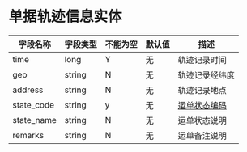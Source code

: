 
# 单据轨迹信息实体

| 字段名称   | 字段类型 | 不能为空 | 默认值 | 描述                                        |
| ---------- | -------- | -------- | ------ | ------------------------------------------- |
| time       | long     | Y        | 无     | 轨迹记录时间                                |
| geo        | string   | N        | 无     | 轨迹记录经纬度                              |
| address    | string   | N        | 无     | 轨迹记录地点                                |
| state_code | string   | y        | 无     | [运单状态编码](../enums.md?id=order_status) |
| state_name | string   | N        | 无     | 运单状态说明                                |
| remarks    | string   | N        | 无     | 运单备注说明                                |
